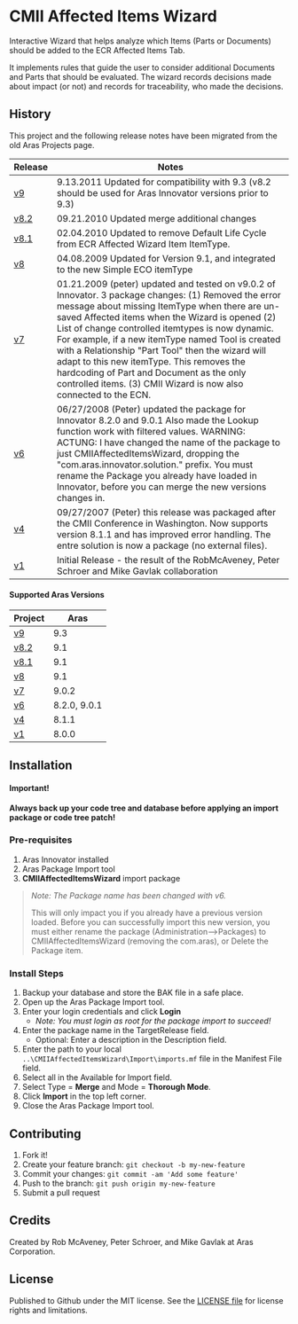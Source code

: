# CMII Affected Items Wizard

Interactive Wizard that helps analyze which Items (Parts or Documents) should be added to the ECR Affected Items Tab.

It implements rules that guide the user to consider additional Documents and Parts that should be evaluated. The wizard records decisions made about impact (or not) and records for traceability, who made the decisions.

## History

This project and the following release notes have been migrated from the old Aras Projects page.

Release | Notes
--------|--------
[v9](https://github.com/ArasLabs/cmii-affected-items-wizard/releases/tag/v9) | 9.13.2011 Updated for compatibility with 9.3 (v8.2 should be used for Aras Innovator versions prior to 9.3)
[v8.2](https://github.com/ArasLabs/cmii-affected-items-wizard/releases/tag/v8.2) | 09.21.2010 Updated merge additional changes
[v8.1](https://github.com/ArasLabs/cmii-affected-items-wizard/releases/tag/v8.1) | 02.04.2010 Updated to remove Default Life Cycle from ECR Affected Wizard Item ItemType.
[v8](https://github.com/ArasLabs/cmii-affected-items-wizard/releases/tag/v8) | 04.08.2009 Updated for Version 9.1, and integrated to the new Simple ECO itemType
[v7](https://github.com/ArasLabs/cmii-affected-items-wizard/releases/tag/v7) | 01.21.2009 (peter) updated and tested on v9.0.2 of Innovator. 3 package changes: (1) Removed the error message about missing ItemType when there are un-saved Affected items when the Wizard is opened (2) List of change controlled itemtypes is now dynamic. For example, if a new itemType named Tool is created with a Relationship "Part Tool" then the wizard will adapt to this new itemType. This removes the hardcoding of Part and Document as the only controlled items. (3) CMII Wizard is now also connected to the ECN.
[v6](https://github.com/ArasLabs/cmii-affected-items-wizard/releases/tag/v6) | 06/27/2008 (Peter) updated the package for Innovator 8.2.0 and 9.0.1 Also made the Lookup function work with filtered values. WARNING: ACTUNG: I have changed the name of the package to just CMIIAffectedItemsWizard, dropping the "com.aras.innovator.solution." prefix. You must rename the Package you already have loaded in Innovator, before you can merge the new versions changes in.
[v4](https://github.com/ArasLabs/cmii-affected-items-wizard/releases/tag/v4) | 09/27/2007 (Peter) this release was packaged after the CMII Conference in Washington. Now supports version 8.1.1 and has improved error handling. The entre solution is now a package (no external files).
[v1](https://github.com/ArasLabs/cmii-affected-items-wizard/releases/tag/v1) | Initial Release - the result of the RobMcAveney, Peter Schroer and Mike Gavlak collaboration

#### Supported Aras Versions

Project | Aras
--------|------
[v9](https://github.com/ArasLabs/cmii-affected-items-wizard/releases/tag/v9) | 9.3
[v8.2](https://github.com/ArasLabs/cmii-affected-items-wizard/releases/tag/v8.2) | 9.1
[v8.1](https://github.com/ArasLabs/cmii-affected-items-wizard/releases/tag/v8.1) | 9.1
[v8](https://github.com/ArasLabs/cmii-affected-items-wizard/releases/tag/v8) | 9.1
[v7](https://github.com/ArasLabs/cmii-affected-items-wizard/releases/tag/v7) | 9.0.2
[v6](https://github.com/ArasLabs/cmii-affected-items-wizard/releases/tag/v6) | 8.2.0, 9.0.1
[v4](https://github.com/ArasLabs/cmii-affected-items-wizard/releases/tag/v4) | 8.1.1
[v1](https://github.com/ArasLabs/cmii-affected-items-wizard/releases/tag/v1) | 8.0.0

## Installation

#### Important!
**Always back up your code tree and database before applying an import package or code tree patch!**

### Pre-requisites

1. Aras Innovator installed
2. Aras Package Import tool
3. **CMIIAffectedItemsWizard** import package

> *Note: The Package name has been changed with v6.*
> 
> This will only impact you if you already have a previous version loaded. Before you can successfully import this new version, you must either rename the package (Administration-->Packages) to CMIIAffectedItemsWizard (removing the com.aras), or Delete the Package item.

### Install Steps

1. Backup your database and store the BAK file in a safe place.
2. Open up the Aras Package Import tool.
3. Enter your login credentials and click **Login**
    * _Note: You must login as root for the package import to succeed!_
4. Enter the package name in the TargetRelease field.
    * Optional: Enter a description in the Description field.
5. Enter the path to your local `..\CMIIAffectedItemsWizard\Import\imports.mf` file in the Manifest File field.
6. Select all in the Available for Import field.
7. Select Type = **Merge** and Mode = **Thorough Mode**.
8. Click **Import** in the top left corner.
9. Close the Aras Package Import tool.

## Contributing

1. Fork it!
2. Create your feature branch: `git checkout -b my-new-feature`
3. Commit your changes: `git commit -am 'Add some feature'`
4. Push to the branch: `git push origin my-new-feature`
5. Submit a pull request

## Credits

Created by Rob McAveney, Peter Schroer, and Mike Gavlak at Aras Corporation.

## License

Published to Github under the MIT license. See the [LICENSE file](./LICENSE.md) for license rights and limitations.
